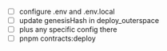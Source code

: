 - [ ] configure .env<networkName> and .env<networkName>.local
- [ ] update genesisHash in deploy_outerspace
- [ ] plus any specific config there
- [ ] pnpm contracts:deploy <networkName>
